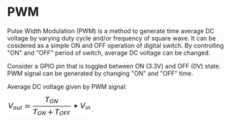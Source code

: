 # PWM

Pulse Width Modulation (PWM) is a method to generate time average DC voltage by varying duty cycle and/or frequency of square wave. It can be cosidered as a simple ON and OFF operation of digital switch. By controlling "ON" and "OFF" period of switch, average DC voltage can be changed.

Consider a GPIO pin that is toggled between ON (3.3V) and OFF (0V) state. PWM signal can be generated by changing "ON" and "OFF" time.

Average DC voltage given by PWM signal:

![PWM equation](../img/PWM_formula01.jpg)`
